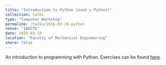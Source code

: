 ```yaml
---
title: "Introduction to Python (Uvod v Python)"
collection: talks
type: "Computer Workshop"
permalink: /talks/2016-03-10-python
venue: "IAESTE"
date: 2016-03-10
location: "Faculty of Mechanical Engineering"
share: false
---
```


An introduction to programming with Python. Exercises can be found
[here](https://github.com/jureslak/racunalniske-delavnice/tree/master/iaeste/uvod_v_python).

<!--
vim: spell spelllang=en:
-->
